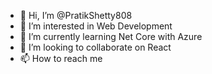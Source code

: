 - 👋 Hi, I’m @PratikShetty808
- 👀 I’m interested in Web Development
- 🌱 I’m currently learning Net Core with Azure
- 💞️ I’m looking to collaborate on React 
- 📫 How to reach me 

<!---
PratikShetty808/PratikShetty808 is a ✨ special ✨ repository because its `README.md` (this file) appears on your GitHub profile.
You can click the Preview link to take a look at your changes.
--->
